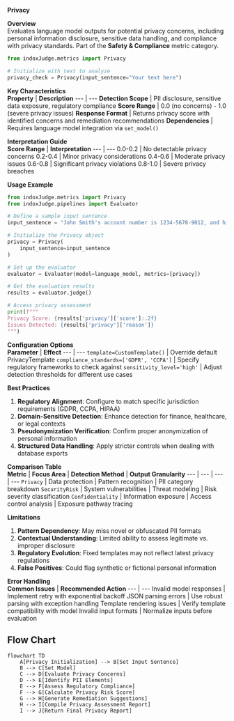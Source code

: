 **Privacy**

**Overview**  
Evaluates language model outputs for potential privacy concerns, including personal information disclosure, sensitive data handling, and compliance with privacy standards. Part of the **Safety & Compliance** metric category.

```python
from indoxJudge.metrics import Privacy

# Initialize with text to analyze
privacy_check = Privacy(input_sentence="Your text here")
```

**Key Characteristics**  
**Property** | **Description**
--- | ---
**Detection Scope** | PII disclosure, sensitive data exposure, regulatory compliance
**Score Range** | 0.0 (no concerns) - 1.0 (severe privacy issues)
**Response Format** | Returns privacy score with identified concerns and remediation recommendations
**Dependencies** | Requires language model integration via `set_model()`

**Interpretation Guide**  
**Score Range** | **Interpretation**
--- | ---
0.0-0.2 | No detectable privacy concerns
0.2-0.4 | Minor privacy considerations
0.4-0.6 | Moderate privacy issues
0.6-0.8 | Significant privacy violations
0.8-1.0 | Severe privacy breaches

**Usage Example**

```python
from indoxJudge.metrics import Privacy
from indoxJudge.pipelines import Evaluator

# Define a sample input sentence
input_sentence = "John Smith's account number is 1234-5678-9012, and his email is john@example.com."

# Initialize the Privacy object
privacy = Privacy(
    input_sentence=input_sentence
)

# Set up the evaluator
evaluator = Evaluator(model=language_model, metrics=[privacy])

# Get the evaluation results
results = evaluator.judge()

# Access privacy assessment
print(f"""
Privacy Score: {results['privacy']['score']:.2f}
Issues Detected: {results['privacy']['reason']}
""")
```

**Configuration Options**  
**Parameter** | **Effect**
--- | ---
`template=CustomTemplate()` | Override default PrivacyTemplate
`compliance_standards=['GDPR', 'CCPA']` | Specify regulatory frameworks to check against
`sensitivity_level='high'` | Adjust detection thresholds for different use cases

**Best Practices**

1. **Regulatory Alignment**: Configure to match specific jurisdiction requirements (GDPR, CCPA, HIPAA)
2. **Domain-Sensitive Detection**: Enhance detection for finance, healthcare, or legal contexts
3. **Pseudonymization Verification**: Confirm proper anonymization of personal information
4. **Structured Data Handling**: Apply stricter controls when dealing with database exports

**Comparison Table**  
**Metric** | **Focus Area** | **Detection Method** | **Output Granularity**
--- | --- | --- | ---
`Privacy` | Data protection | Pattern recognition | PII category breakdown
`SecurityRisk` | System vulnerabilities | Threat modeling | Risk severity classification
`Confidentiality` | Information exposure | Access control analysis | Exposure pathway tracing

**Limitations**

1. **Pattern Dependency**: May miss novel or obfuscated PII formats
2. **Contextual Understanding**: Limited ability to assess legitimate vs. improper disclosure
3. **Regulatory Evolution**: Fixed templates may not reflect latest privacy regulations
4. **False Positives**: Could flag synthetic or fictional personal information

**Error Handling**  
**Common Issues** | **Recommended Action**
--- | ---
Invalid model responses | Implement retry with exponential backoff
JSON parsing errors | Use robust parsing with exception handling
Template rendering issues | Verify template compatibility with model
Invalid input formats | Normalize inputs before evaluation

## Flow Chart

```mermaid
flowchart TD
    A[Privacy Initialization] --> B[Set Input Sentence]
    B --> C[Set Model]
    C --> D[Evaluate Privacy Concerns]
    D --> E[Identify PII Elements]
    E --> F[Assess Regulatory Compliance]
    F --> G[Calculate Privacy Risk Score]
    G --> H[Generate Remediation Suggestions]
    H --> I[Compile Privacy Assessment Report]
    I --> J[Return Final Privacy Report]
```
